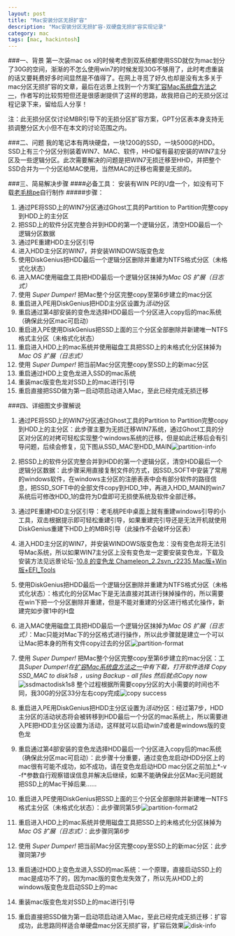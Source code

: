 ```yaml
---
layout: post
title: "Mac安装分区无损扩容"
description: "Mac安装分区无损扩容-双硬盘无损扩容实现记录"
category: mac
tags: [mac, hackintosh]
---
```


###一、背景
第一次装mac os x的时候考虑到双系统都使用SSD就仅为mac划分了30G的空间，渐渐的不怎么使用win7的时候发现30G不够用了，此时考虑重装的话又要耗费好多时间显然是不值得了。在网上寻觅了好久也却是没有太多关于mac分区无损扩容的文章，最后在远景上找到一个方案[扩容Mac系统盘方法之一](http://bbs.pcbeta.com/viewthread-1156969-1-1.html)，作者写的比较剪短但还是很感谢提供了这样的思路，故我把自己的无损分区过程记录下来，留给后人分享！

注：此无损分区仅讨论MBR引导下的无损分区扩容方案，GPT分区表本身支持无损调整分区大小但不在本文的讨论范围之内。

###二、问题
我的笔记本有两块硬盘，一块120G的SSD，一块500G的HDD。SSD上有三个分区分别装着WIN7、MAC、软件，HHD留有最初安装的WIN7主分区及一些逻辑分区。此次需要解决的问题是把WIN7无损迁移至HHD，并把整个SSD合并为一个分区给MAC使用，当然MAC的迁移也需要是无损的。

###三、简易解决步骤
####必备工具：
安装有WIN PE的U盘一个，如没有可下载[老毛桃pe](http://www.laomaotao.net/)自行制作
#####步骤：
1. 通过PE将SSD上的WIN7分区通过Ghost工具的Partition to Partition完整copy到HDD上的主分区
2. 把SSD上的软件分区完整合并到HDD的第一个逻辑分区，清空HDD最后一个逻辑分区数据
3. 通过PE重建HDD主分区引导
4. 进入HDD主分区的WIN7，并安装WINDOWS版变色龙
5. 使用DiskGenius把HDD最后一个逻辑分区删除并重建为NTFS格式分区（未格式化状态）
6. 进入MAC使用磁盘工具把HDD最后一个逻辑分区抹掉为*Mac OS 扩展（日志式）*
7. 使用 *Super Dumper!* 把Mac整个分区完整copy至第6步建立的mac分区
8. 重启进入PE用DiskGenius把HDD主分区设置为*活动*分区
9. 重启通过第4部安装的变色龙选择HDD最后一个分区进入copy后的mac系统（确保此分区mac可启动）
10. 重启进入PE使用DiskGenius把SSD上面的三个分区全部删除并新建唯一NTFS格式主分区（未格式化状态）
11. 重启进入HDD上的mac系统并使用磁盘工具把SSD上的未格式化分区抹掉为*Mac OS 扩展（日志式）*
12. 使用 *Super Dumper!* 把当前Mac分区完整copy至SSD上的新mac分区
13. 重启通过HDD上变色龙进入SSD的mac系统
14. 重装mac版变色龙对SSD上的mac进行引导
15. 重启直接把SSD做为第一启动项启动进入Mac，至此已经完成无损迁移

###四、详细图文步骤解说
1. 通过PE将SSD上的WIN7分区通过Ghost工具的Partition to Partition完整copy到HDD上的主分区：此步骤主要为无损迁移WIN7系统，通过Ghost工具的分区对分区的对拷可轻松实现整个windows系统的迁移，但是如此迁移后会有引导问题，后续会修复，见下图从SSD_MAC至HDD_MAIN![partition-info](http://ww2.sinaimg.cn/mw690/713d9449jw1e58o121lfkj206p05pdg7.jpg)

2. 把SSD上的软件分区完整合并到HDD的第一个逻辑分区，清空HDD最后一个逻辑分区数据：此步骤采用直接复制文件的方式，因SSD_SOFT中安装了常用的windows软件，在windows主分区的注册表表中会有部分软件的路径信息，把SSD_SOFT中的全部文件copy到HDD_1中，再进入HDD_MAIN的win7系统后可修改HDD_1的盘符为D盘即可无损使系统及软件全部迁移。
3. 通过PE重建HDD主分区引导：老毛桃PE中桌面上就有重建windows引导的小工具，双击根据提示即可轻松重建引导，如果重建完引导还是无法开机就使用DiskGenius重建下HDD上的MBR引导（此操作不会破坏分区表）
4. 进入HDD主分区的WIN7，并安装WINDOWS版变色龙：没有变色龙将无法引导Mac系统，所以如果WIN7主分区上没有变色龙一定要安装变色龙，下载及安装方法见远景论坛-[10.8 的变色龙 Chameleon_2.2svn_r2235 Mac版+Win版+EFI_Tools](http://bbs.pcbeta.com/viewthread-971434-1-1.html)
5. 使用DiskGenius把HDD最后一个逻辑分区删除并重建为NTFS格式分区（未格式化状态）：格式化的分区Mac下是无法直接对其进行抹掉操作的，所以需要在win下把一个分区删除并重建，但是不能对重建的分区进行格式化操作，新建完如步骤1中的H盘
6. 进入MAC使用磁盘工具把HDD最后一个逻辑分区抹掉为*Mac OS 扩展（日志式）*：Mac只能对Mac下的分区格式进行操作，所以此步骤就是建立一个可以让Mac把本身的所有文件copy过去的分区![partition-format](http://ww3.sinaimg.cn/mw690/713d9449jw1e58psc0q9lj20kk0htac5.jpg)
7. 使用 *Super Dumper!* 把Mac整个分区完整copy至第6步建立的mac分区：工具*Super Dumper!*在[扩容Mac系统盘方法之一](http://bbs.pcbeta.com/viewthread-1156969-1-1.html)中有下载，打开软件选择 Copy SSD_MAC to disk1s8 ，using Backup - all files 然后就点*Copy now*![ssdmactodisk1s8](http://ww2.sinaimg.cn/mw690/713d9449jw1e58o16oiu0j20ey08e3zl.jpg) 整个过程根据所需要copy分区的大小需要的时间也不同，我30G的分区33分左右copy完成![copy success](http://ww4.sinaimg.cn/mw690/713d9449jw1e58o13glmtj20ey0coq48.jpg)
8. 重启进入PE用DiskGenius把HDD主分区设置为*活动*分区：经过第7步，HDD主分区的活动状态将会被转移到HDD最后一个分区的mac系统上，所以需要进入PE把HDD主分区设置为活动，这样就可以启动win7或者是windows版的变色龙
9. 重启通过第4部安装的变色龙选择HDD最后一个分区进入copy后的mac系统（确保此分区mac可启动）：此步骤十分重要，通过变色龙启动HDD分区上的mac很有可能不成功，如不成功，请在变色龙启动HDD mac分区之前加上*-v -f*参数自行观察错误信息并解决后继续，如果不能确保此分区Mac无问题就把SSD上的Mac干掉后果……
10. 重启进入PE使用DiskGenius把SSD上面的三个分区全部删除并新建唯一NTFS格式主分区（未格式化状态）：此步骤同第5步![partition-format2](http://ww3.sinaimg.cn/mw690/713d9449jw1e58o11cvepj206m04bgls.jpg)
11. 重启进入HDD上的mac系统并使用磁盘工具把SSD上的未格式化分区抹掉为*Mac OS 扩展（日志式）*：此步骤同第6步
12. 使用 *Super Dumper!* 把当前Mac分区完整copy至SSD上的新mac分区：此步骤同第7步
13. 重启通过HDD上变色龙进入SSD的mac系统：一个原理，直接启动SSD上的mac是成功不了的，因为mac版的变色龙失效了，所以先从HDD上的windows版变色龙启动SSD上的mac
14. 重装mac版变色龙对SSD上的mac进行引导
15. 重启直接把SSD做为第一启动项启动进入Mac，至此已经完成无损迁移：扩容成功，此思路同样适合单硬盘mac分区无损扩容，扩容后效果![disk-info](http://ww1.sinaimg.cn/mw690/713d9449jw1e58o15f1j2j20g90a6myu.jpg)